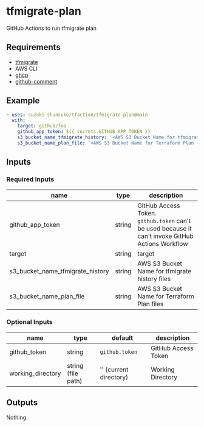 # tfmigrate-plan

GitHub Actions to run tfmigrate plan

## Requirements

* [tfmigrate](https://github.com/minamijoyo/tfmigrate)
* AWS CLI
* [ghcp](https://github.com/int128/ghcp)
* [github-comment](https://github.com/suzuki-shunsuke/github-comment)

## Example

```yaml
- uses: suzuki-shunsuke/tfaction/tfmigrate-plan@main
  with:
    target: github/foo
    github_app_token: ${{ secrets.GITHUB_APP_TOKEN }}
    s3_bucket_name_tfmigrate_history: '<AWS S3 Bucket Name for tfmigrate history files>'
    s3_bucket_name_plan_file: '<AWS S3 Bucket Name for Terraform Plan files>'
```

## Inputs

### Required Inputs

name | type | description
--- | --- | ---
github_app_token | string | GitHub Access Token. `github.token` can't be used because it can't invoke GitHub Actions Workflow
target | string | target
s3_bucket_name_tfmigrate_history | string | AWS S3 Bucket Name for tfmigrate history files
s3_bucket_name_plan_file | string | AWS S3 Bucket Name for Terraform Plan files

### Optional Inputs

name | type | default | description
--- | --- | --- | ---
github_token | string | `github.token` | GitHub Access Token
working_directory | string (file path) | '' (current directory) | Working Directory

## Outputs

Nothing.
